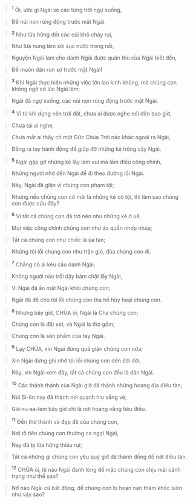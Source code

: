 
> <sup><b>1</b></sup> Ôi, ước gì Ngài xé các từng trời ngự xuống,
>


> Để núi non rúng động trước mặt Ngài.
>


> <sup><b>2</b></sup> Như lửa hừng đốt các củi khô cháy rụi,
>


> Như lửa nung làm sôi sục nước trong nồi,
>


> Nguyện Ngài làm cho danh Ngài được quân thù của Ngài biết đến,
>


> Để muôn dân run sợ trước mặt Ngài!
>


> <sup><b>3</b></sup> Khi Ngài thực hiện những việc lớn lao kinh khủng, mà chúng con không ngờ có lúc Ngài làm;
>


> Ngài đã ngự xuống, các núi non rúng động trước mặt Ngài.
>


> <sup><b>4</b></sup> Vì từ khi dựng nên trời đất, chưa ai được nghe nói đến bao giờ,
>


> Chưa tai ai nghe,
>


> Chưa mắt ai thấy có một Đức Chúa Trời nào khác ngoài ra Ngài,
>


> Đấng ra tay hành động để giúp đỡ những kẻ trông cậy Ngài.
>


> <sup><b>5</b></sup> Ngài gặp gỡ những kẻ lấy làm vui mà làm điều công chính,
>


> Những người nhớ đến Ngài để đi theo đường lối Ngài.
>


> Này, Ngài đã giận vì chúng con phạm tội;
>


> Nhưng nếu chúng con cứ mãi là những kẻ có tội, thì làm sao chúng con được cứu đây?
>


> <sup><b>6</b></sup> Vì tất cả chúng con đã trở nên như những kẻ ô uế;
>


> Mọi việc công chính chúng con như áo quần nhớp nhúa;
>


> Tất cả chúng con như chiếc lá úa tàn;
>


> Những tội lỗi chúng con như trận gió, đùa chúng con đi.
>


> <sup><b>7</b></sup> Chẳng có ai kêu cầu danh Ngài;
>


> Không người nào trỗi dậy bám chặt lấy Ngài,
>


> Vì Ngài đã ẩn mặt Ngài khỏi chúng con;
>


> Ngài đã để cho tội lỗi chúng con tha hồ hủy hoại chúng con.
>


> <sup><b>8</b></sup> Nhưng bây giờ, CHÚA ôi, Ngài là Cha chúng con;
>


> Chúng con là đất sét, và Ngài là thợ gốm;
>


> Chúng con là sản phẩm của tay Ngài.
>


> <sup><b>9</b></sup> Lạy CHÚA, xin Ngài đừng quá giận chúng con nữa;
>


> Xin Ngài đừng ghi nhớ tội lỗi chúng con đến đời đời;
>


> Này, xin Ngài xem đây, tất cả chúng con đều là dân Ngài.
>


> <sup><b>10</b></sup> Các thành thánh của Ngài giờ đã thành những hoang địa điêu tàn;
>


> Núi Si-ôn nay đã thành nơi quạnh hiu vắng vẻ;
>


> Giê-ru-sa-lem bây giờ chỉ là nơi hoang vắng tiêu điều.
>


> <sup><b>11</b></sup> Đền thờ thánh và đẹp đẽ của chúng con,
>


> Nơi tổ tiên chúng con thường ca ngợi Ngài,
>


> Nay đã bị lửa hừng thiêu rụi;
>


> Tất cả những gì chúng con yêu quý giờ đã thành đống đổ nát điêu tàn.
>


> <sup><b>12</b></sup> CHÚA ôi, lẽ nào Ngài đành lòng để mặc chúng con chịu mãi cảnh trạng như thế sao?
>


> Nỡ nào Ngài cứ bất động, để chúng con bị hoạn nạn thảm khốc luôn như vậy sao?
>


